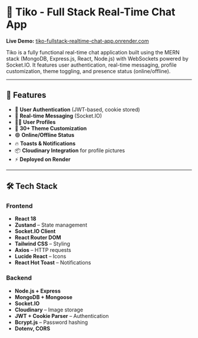 # 💬 Tiko - Full Stack Real-Time Chat App

**Live Demo:** [tiko-fullstack-realtime-chat-app.onrender.com](https://tiko-fullstack-realtime-chat-app.onrender.com)

Tiko is a fully functional real-time chat application built using the MERN stack (MongoDB, Express.js, React, Node.js) with WebSockets powered by Socket.IO. It features user authentication, real-time messaging, profile customization, theme toggling, and presence status (online/offline).

---

## 🚀 Features

- 🔐 **User Authentication** (JWT-based, cookie stored)
- 💬 **Real-time Messaging** (Socket.IO)
- 🧑‍💼 **User Profiles**
- 🎨 **30+ Theme Customization** 
- 🟢 **Online/Offline Status**
- 🔥 **Toasts & Notifications**
- 📦 **Cloudinary Integration** for profile pictures
- ⚡ **Deployed on Render**

---

## 🛠️ Tech Stack

### Frontend
- **React 18**
- **Zustand** – State management
- **Socket.IO Client**
- **React Router DOM**
- **Tailwind CSS** – Styling
- **Axios** – HTTP requests
- **Lucide React** – Icons
- **React Hot Toast** – Notifications

### Backend
- **Node.js + Express**
- **MongoDB + Mongoose**
- **Socket.IO**
- **Cloudinary** – Image storage
- **JWT + Cookie Parser** – Authentication
- **Bcrypt.js** – Password hashing
- **Dotenv, CORS**


